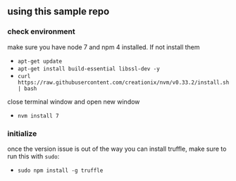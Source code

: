 ## using this sample repo

### check environment

make sure you have node 7 and npm 4 installed. If not install them

* `apt-get update`
* `apt-get install build-essential libssl-dev -y`
* `curl https://raw.githubusercontent.com/creationix/nvm/v0.33.2/install.sh | bash`

close terminal window and open new window
* `nvm install 7`
 
### initialize

once the version issue is out of the way you can install truffle, make sure to run this with `sudo`:
* `sudo npm install -g truffle`
